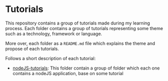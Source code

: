 # Tutorials

This repository contains a group of tutorials made during my learning process. Each folder contains a group of tutorials representing some theme such as a technology, framework or language.

More over, each folder as a `README.md` file which explains the theme and propose of each tutorials.

Follows a short description of each tutorial:

- [nodeJS-tutorials](https://github.com/RicardoGomesRocha/nodeJS-tutorials/tree/ccf6562a63818de75990ef7356d53d3074cfd513): This folder contain a group of folder which each one contains a nodeJS application, base on some tutorial